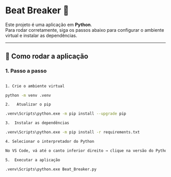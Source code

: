 # Beat Breaker 🎵

Este projeto é uma aplicação em **Python**.  
Para rodar corretamente, siga os passos abaixo para configurar o ambiente virtual e instalar as dependências.

---

## 🚀 Como rodar a aplicação

### 1. Passo a passo
```bash

1. Crie o ambiente virtual

python -m venv .venv

2.   Atualizar o pip

.venv\Scripts\python.exe -m pip install --upgrade pip

3.  Instalar as dependências

.venv\Scripts\python.exe -m pip install -r requirements.txt

4. Selecionar o interpretador do Python

No VS Code, vá até o canto inferior direito → clique na versão do Python → selecione o interpretador dentro da .venv.

5.  Executar a aplicação

.venv\Scripts\python.exe Beat_Breaker.py